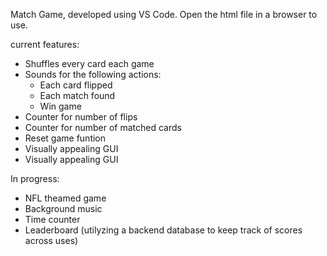 Match Game, developed using VS Code. Open the html file in a browser to use.

current features:
- Shuffles every card each game
- Sounds for the following actions:
	- Each card flipped
  	- Each match found 
	- Win game 
- Counter for number of flips
- Counter for number of matched cards
- Reset game funtion
- Visually appealing GUI
- Visually appealing GUI

In progress:
- NFL theamed game
- Background music
- Time counter
- Leaderboard (utilyzing a backend database to keep track of scores across uses)
